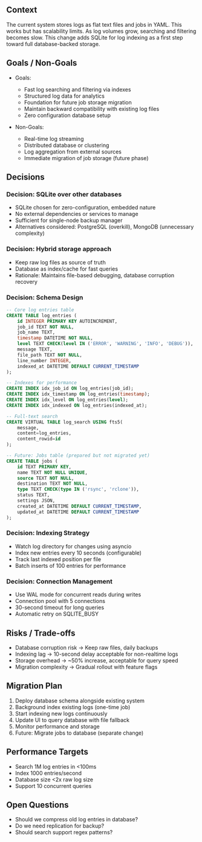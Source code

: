 ## Context
The current system stores logs as flat text files and jobs in YAML. This works but has scalability limits. As log volumes grow, searching and filtering becomes slow. This change adds SQLite for log indexing as a first step toward full database-backed storage.

## Goals / Non-Goals
- Goals:
  - Fast log searching and filtering via indexes
  - Structured log data for analytics
  - Foundation for future job storage migration
  - Maintain backward compatibility with existing log files
  - Zero configuration database setup

- Non-Goals:
  - Real-time log streaming
  - Distributed database or clustering
  - Log aggregation from external sources
  - Immediate migration of job storage (future phase)

## Decisions

### Decision: SQLite over other databases
- SQLite chosen for zero-configuration, embedded nature
- No external dependencies or services to manage
- Sufficient for single-node backup manager
- Alternatives considered: PostgreSQL (overkill), MongoDB (unnecessary complexity)

### Decision: Hybrid storage approach
- Keep raw log files as source of truth
- Database as index/cache for fast queries
- Rationale: Maintains file-based debugging, database corruption recovery

### Decision: Schema Design
```sql
-- Core log entries table
CREATE TABLE log_entries (
    id INTEGER PRIMARY KEY AUTOINCREMENT,
    job_id TEXT NOT NULL,
    job_name TEXT,
    timestamp DATETIME NOT NULL,
    level TEXT CHECK(level IN ('ERROR', 'WARNING', 'INFO', 'DEBUG')),
    message TEXT,
    file_path TEXT NOT NULL,
    line_number INTEGER,
    indexed_at DATETIME DEFAULT CURRENT_TIMESTAMP
);

-- Indexes for performance
CREATE INDEX idx_job_id ON log_entries(job_id);
CREATE INDEX idx_timestamp ON log_entries(timestamp);
CREATE INDEX idx_level ON log_entries(level);
CREATE INDEX idx_indexed ON log_entries(indexed_at);

-- Full-text search
CREATE VIRTUAL TABLE log_search USING fts5(
    message, 
    content=log_entries, 
    content_rowid=id
);

-- Future: Jobs table (prepared but not migrated yet)
CREATE TABLE jobs (
    id TEXT PRIMARY KEY,
    name TEXT NOT NULL UNIQUE,
    source TEXT NOT NULL,
    destination TEXT NOT NULL,
    type TEXT CHECK(type IN ('rsync', 'rclone')),
    status TEXT,
    settings JSON,
    created_at DATETIME DEFAULT CURRENT_TIMESTAMP,
    updated_at DATETIME DEFAULT CURRENT_TIMESTAMP
);
```

### Decision: Indexing Strategy
- Watch log directory for changes using asyncio
- Index new entries every 10 seconds (configurable)
- Track last indexed position per file
- Batch inserts of 100 entries for performance

### Decision: Connection Management
- Use WAL mode for concurrent reads during writes
- Connection pool with 5 connections
- 30-second timeout for long queries
- Automatic retry on SQLITE_BUSY

## Risks / Trade-offs
- Database corruption risk → Keep raw files, daily backups
- Indexing lag → 10-second delay acceptable for non-realtime logs
- Storage overhead → ~50% increase, acceptable for query speed
- Migration complexity → Gradual rollout with feature flags

## Migration Plan
1. Deploy database schema alongside existing system
2. Background index existing logs (one-time job)
3. Start indexing new logs continuously
4. Update UI to query database with file fallback
5. Monitor performance and storage
6. Future: Migrate jobs to database (separate change)

## Performance Targets
- Search 1M log entries in <100ms
- Index 1000 entries/second
- Database size <2x raw log size
- Support 10 concurrent queries

## Open Questions
- Should we compress old log entries in database?
- Do we need replication for backup?
- Should search support regex patterns?
